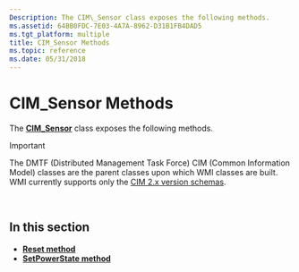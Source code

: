 ```yaml
---
Description: The CIM\_Sensor class exposes the following methods.
ms.assetid: 64BB0FDC-7E03-4A7A-8962-D31B1FB4DAD5
ms.tgt_platform: multiple
title: CIM_Sensor Methods
ms.topic: reference
ms.date: 05/31/2018
---
```


# CIM\_Sensor Methods

The [**CIM\_Sensor**](cim-sensor.md) class exposes the following methods.

> [!IMPORTANT]
> The DMTF (Distributed Management Task Force) CIM (Common Information Model) classes are the parent classes upon which WMI classes are built. WMI currently supports only the [CIM 2.x version schemas](https://dmtf.org/standards/cim/schemas).

 

## In this section

-   [**Reset method**](reset-method-in-class-cim-sensor.md)
-   [**SetPowerState method**](setpowerstate-method-in-class-cim-sensor.md)

 

 



